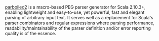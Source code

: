 [parboiled2](http://parboiled2.org) is a macro-based PEG parser generator for Scala 2.10.3+,
enabling lightweight and easy-to-use, yet powerful, fast and elegant parsing of arbitrary input text.
It serves well as a replacement for Scala's parser combinators and regular expressions where parsing performance,
readability/maintainability of the parser definition and/or error reporting quality is of the essence.